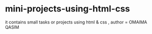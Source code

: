 # mini-projects-using-html-css
it contains small tasks or projects  using html &amp; css
 , author = OMAIMA QASIM
